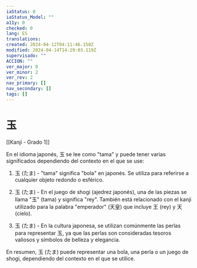 ```yaml
---
iaStatus: 0
iaStatus_Model: ""
a11y: 0
checked: 0
lang: ES
translations: 
created: 2024-04-12T04:11:46.150Z
modified: 2024-04-14T14:29:03.119Z
supervisado: ""
ACCION: ""
ver_major: 0
ver_minor: 2
ver_rev: 2
nav_primary: []
nav_secondary: []
tags: []
---
```

# 玉

[[Kanji - Grado 1]]

En el idioma japonés, 玉 se lee como "tama" y puede tener varias significados dependiendo del contexto en el que se use:

1. 玉 (たま) - "tama" significa "bola" en japonés. Se utiliza para referirse a cualquier objeto redondo o esférico.

2. 玉 (たま) - En el juego de shogi (ajedrez japonés), una de las piezas se llama "玉" (tama) y significa "rey". También está relacionado con el kanji utilizado para la palabra "emperador" (天皇) que incluye 王 (rey) y 天 (cielo).

3. 玉 (たま) - En la cultura japonesa, se utilizan comúnmente las perlas para representar 玉, ya que las perlas son consideradas tesoros valiosos y símbolos de belleza y elegancia.

En resumen, 玉 (たま) puede representar una bola, una perla o un juego de shogi, dependiendo del contexto en el que se utilice.
